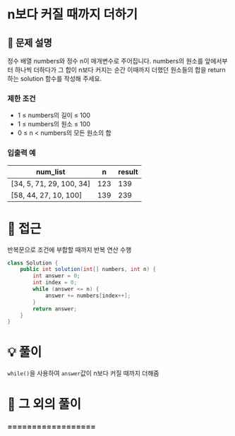 # n보다 커질 때까지 더하기

## 📌 문제 설명

정수 배열 numbers와 정수 n이 매개변수로 주어집니다. numbers의 원소를 앞에서부터 하나씩 더하다가 그 합이 n보다 커지는 순간 이때까지 더했던 원소들의 합을 return 하는 solution 함수를 작성해 주세요.



### 제한 조건

- 1 ≤ numbers의 길이 ≤ 100
- 1 ≤ numbers의 원소 ≤ 100
- 0 ≤ n < numbers의 모든 원소의 합

### 입출력 예

| num_list                 | n   | result |
| ------------------------ | --- | ------ |
| [34, 5, 71, 29, 100, 34] | 123 | 139    |
| [58, 44, 27, 10, 100]    | 139 | 239    |

# 🧐 접근

반복문으로 조건에 부합할 때까지 반복 연산 수행

```java
class Solution {
    public int solution(int[] numbers, int n) {
        int answer = 0;
        int index = 0;
        while (answer <= n) {
            answer += numbers[index++];
        }
        return answer;
    }
}
```

# 💡 풀이

`while()`을 사용하여 `answer`값이 n보다 커질 때까지 더해줌

# 📘 그 외의 풀이

### ==================